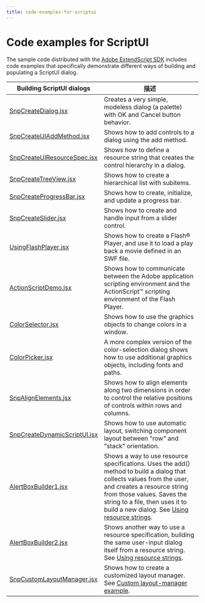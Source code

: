 ```yaml
---
title: code-examples-for-scriptui
---
```

# Code examples for ScriptUI

The sample code distributed with the [Adobe ExtendScript SDK](https://github.com/Adobe-CEP/CEP-Resources/tree/master/ExtendScript-Toolkit) includes code examples that specifically demonstrate different ways of building and populating a ScriptUI dialog.

|                                                                  Building ScriptUI dialogs                                                                  |                                                                                                                                                        描述                                                                                                                                                        |
| ----------------------------------------------------------------------------------------------------------------------------------------------------------- | ------------------------------------------------------------------------------------------------------------------------------------------------------------------------------------------------------------------------------------------------------------------------------------------------------------------------- |
| [SnpCreateDialog.jsx](https://github.com/Adobe-CEP/CEP-Resources/blob/master/ExtendScript-Toolkit/Samples/javascript/SnpCreateDialog.jsx)                   | Creates a very simple, modeless dialog (a palette) with OK and Cancel button behavior.                                                                                                                                                                                                                                    |
| [SnpCreateUIAddMethod.jsx](https://github.com/Adobe-CEP/CEP-Resources/blob/master/ExtendScript-Toolkit/Samples/javascript/SnpCreateUIAddMethod.jsx)         | Shows how to add controls to a dialog using the add method.                                                                                                                                                                                                                                                               |
| [SnpCreateUIResourceSpec.jsx](https://github.com/Adobe-CEP/CEP-Resources/blob/master/ExtendScript-Toolkit/Samples/javascript/SnpCreateUIResourceSpec.jsx)   | Shows how to define a resource string that creates the control hierarchy in a dialog.                                                                                                                                                                                                                                     |
| [SnpCreateTreeView.jsx](https://github.com/Adobe-CEP/CEP-Resources/blob/master/ExtendScript-Toolkit/Samples/javascript/SnpCreateTreeView.jsx)               | Shows how to create a hierarchical list with subitems.                                                                                                                                                                                                                                                                    |
| [SnpCreateProgressBar.jsx](https://github.com/Adobe-CEP/CEP-Resources/blob/master/ExtendScript-Toolkit/Samples/javascript/SnpCreateProgressBar.jsx)         | Shows how to create, initialize, and update a progress bar.                                                                                                                                                                                                                                                               |
| [SnpCreateSlider.jsx](https://github.com/Adobe-CEP/CEP-Resources/blob/master/ExtendScript-Toolkit/Samples/javascript/SnpCreateSlider.jsx)                   | Shows how to create and handle input from a slider control.                                                                                                                                                                                                                                                               |
| [UsingFlashPlayer.jsx](https://github.com/Adobe-CEP/CEP-Resources/blob/master/ExtendScript-Toolkit/Samples/javascript/UsingFlashPlayer.jsx)                 | Shows how to create a Flash® Player, and use it to load a play back a movie defined in an SWF file.                                                                                                                                                                                                                       |
| [ActionScriptDemo.jsx](https://github.com/Adobe-CEP/CEP-Resources/blob/master/ExtendScript-Toolkit/Samples/javascript/ActionScriptDemo.jsx)                 | Shows how to communicate between the Adobe application scripting environment and the ActionScript™ scripting environment of the Flash Player.                                                                                                                                                                             |
| [ColorSelector.jsx](https://github.com/Adobe-CEP/CEP-Resources/blob/master/ExtendScript-Toolkit/Samples/javascript/ColorSelector.jsx)                       | Shows how to use the graphics objects to change colors in a window.                                                                                                                                                                                                                                                       |
| [ColorPicker.jsx](https://github.com/Adobe-CEP/CEP-Resources/blob/master/ExtendScript-Toolkit/Samples/javascript/ColorPicker.jsx)                           | A more complex version of the color-selection dialog shows how to use additional graphics objects, including fonts and paths.                                                                                                                                                                                             |
| [SnpAlignElements.jsx](https://github.com/Adobe-CEP/CEP-Resources/blob/master/ExtendScript-Toolkit/Samples/javascript/SnpAlignElements.jsx)                 | Shows how to align elements along two dimensions in order to control the relative positions of controls within rows and columns.                                                                                                                                                                                          |
| [SnpCreateDynamicScriptUI.jsx](https://github.com/Adobe-CEP/CEP-Resources/blob/master/ExtendScript-Toolkit/Samples/javascript/SnpCreateDynamicScriptUI.jsx) | Shows how to use automatic layout, switching component layout between "row" and "stack" orientation.                                                                                                                                                                                                                      |
| [AlertBoxBuilder1.jsx](https://github.com/Adobe-CEP/CEP-Resources/blob/master/ExtendScript-Toolkit/Samples/javascript/AlertBoxBuilder1.jsx)                 | Shows a way to use resource specifications. Uses the add() method to build a dialog that collects values from the user, and creates a resource string from those values. Saves the string to a file, then uses it to build a new dialog. See [Using resource strings](resource-specifications.md#using-resource-strings). |
| [AlertBoxBuilder2.jsx](https://github.com/Adobe-CEP/CEP-Resources/blob/master/ExtendScript-Toolkit/Samples/javascript/AlertBoxBuilder2.jsx)                 | Shows another way to use a resource specification, building the same user-input dialog itself from a resource string. See [Using resource strings](resource-specifications.md#using-resource-strings).                                                                                                                    |
| [SnpCustomLayoutManager.jsx](https://github.com/Adobe-CEP/CEP-Resources/blob/master/ExtendScript-Toolkit/Samples/javascript/SnpCustomLayoutManager.jsx)     | Shows how to create a customized layout manager. See [Custom layout-manager example](automatic-layout.md#custom-layout-manager-example).                                                                                                                                                                                  |
